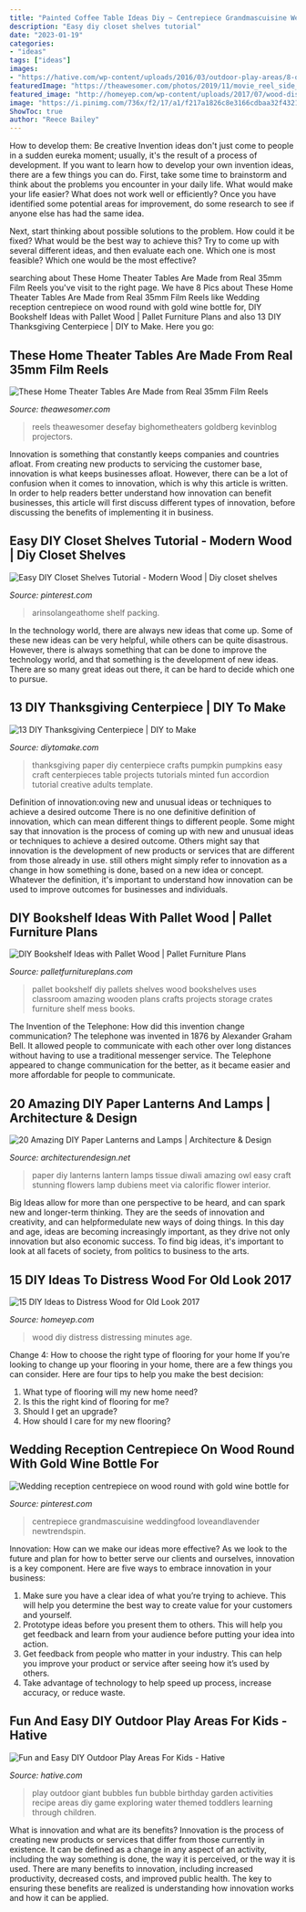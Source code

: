 ```yaml
---
title: "Painted Coffee Table Ideas Diy ~ Centrepiece Grandmascuisine Weddingfood Loveandlavender Newtrendspin"
description: "Easy diy closet shelves tutorial"
date: "2023-01-19"
categories:
- "ideas"
tags: ["ideas"]
images:
- "https://hative.com/wp-content/uploads/2016/03/outdoor-play-areas/8-outdoor-play-areas.jpg"
featuredImage: "https://theawesomer.com/photos/2019/11/movie_reel_side_tables_2.jpg"
featured_image: "http://homeyep.com/wp-content/uploads/2017/07/wood-distressing/4-wood-distressing-diy-ideas-tutorials.jpg"
image: "https://i.pinimg.com/736x/f2/17/a1/f217a1826c8e3166cdbaa32f432160c4.jpg"
ShowToc: true
author: "Reece Bailey"
---
```



How to develop them: Be creative
Invention ideas don't just come to people in a sudden eureka moment; usually, it's the result of a process of development. If you want to learn how to develop your own invention ideas, there are a few things you can do. 
First, take some time to brainstorm and think about the problems you encounter in your daily life. What would make your life easier? What does not work well or efficiently? Once you have identified some potential areas for improvement, do some research to see if anyone else has had the same idea. 

Next, start thinking about possible solutions to the problem. How could it be fixed? What would be the best way to achieve this? Try to come up with several different ideas, and then evaluate each one. Which one is most feasible? Which one would be the most effective?

	

		
searching about These Home Theater Tables Are Made from Real 35mm Film Reels you've visit to the right page. We have 8 Pics about These Home Theater Tables Are Made from Real 35mm Film Reels like Wedding reception centrepiece on wood round with gold wine bottle for, DIY Bookshelf Ideas with Pallet Wood | Pallet Furniture Plans and also 13 DIY Thanksgiving Centerpiece | DIY to Make. Here you go:
		
    
## These Home Theater Tables Are Made From Real 35mm Film Reels

<img loading=lazy src="https://theawesomer.com/photos/2019/11/movie_reel_side_tables_2.jpg" onerror="this.onerror=null;this.src='https://tse4.mm.bing.net/th?id=OIP.KTENkK-XI31hwvAWwUH3XgHaIM&amp;pid=15.1';" alt="These Home Theater Tables Are Made from Real 35mm Film Reels">

_Source: theawesomer.com_

>reels theawesomer desefay bighometheaters goldberg kevinblog projectors. 

	

Innovation is something that constantly keeps companies and countries afloat. From creating new products to servicing the customer base, innovation is what keeps businesses afloat. However, there can be a lot of confusion when it comes to innovation, which is why this article is written. In order to help readers better understand how innovation can benefit businesses, this article will first discuss different types of innovation, before discussing the benefits of implementing it in business.

    
## Easy DIY Closet Shelves Tutorial - Modern Wood | Diy Closet Shelves

<img loading=lazy src="https://i.pinimg.com/736x/dc/f8/13/dcf8131a9abd17a782039f05643023d6.jpg" onerror="this.onerror=null;this.src='https://tse2.mm.bing.net/th?id=OIP.-COHQr-quBR_OwbtWrLpXwHaJ3&amp;pid=15.1';" alt="Easy DIY Closet Shelves Tutorial - Modern Wood | Diy closet shelves">

_Source: pinterest.com_

>arinsolangeathome shelf packing. 

	

In the technology world, there are always new ideas that come up. Some of these new ideas can be very helpful, while others can be quite disastrous. However, there is always something that can be done to improve the technology world, and that something is the development of new ideas. There are so many great ideas out there, it can be hard to decide which one to pursue.

    
## 13 DIY Thanksgiving Centerpiece | DIY To Make

<img loading=lazy src="http://www.diytomake.com/wp-content/uploads/2015/11/paper-Pumpkin-Centerpiece-DIY.jpg" onerror="this.onerror=null;this.src='https://tse1.mm.bing.net/th?id=OIP.CzE16smfJlePxqmQbecGywHaLH&amp;pid=15.1';" alt="13 DIY Thanksgiving Centerpiece | DIY to Make">

_Source: diytomake.com_

>thanksgiving paper diy centerpiece crafts pumpkin pumpkins easy craft centerpieces table projects tutorials minted fun accordion tutorial creative adults template. 

	

Definition of innovation:oving new and unusual ideas or techniques to achieve a desired outcome
There is no one definitive definition of innovation, which can mean different things to different people. Some might say that innovation is the process of coming up with new and unusual ideas or techniques to achieve a desired outcome. Others might say that innovation is the development of new products or services that are different from those already in use. still others might simply refer to innovation as a change in how something is done, based on a new idea or concept. Whatever the definition, it's important to understand how innovation can be used to improve outcomes for businesses and individuals.

    
## DIY Bookshelf Ideas With Pallet Wood | Pallet Furniture Plans

<img loading=lazy src="http://palletfurnitureplans.com/wp-content/uploads/2013/09/pallet-bookshelf-4.jpg" onerror="this.onerror=null;this.src='https://tse2.mm.bing.net/th?id=OIP.G9brGzUQ9FtzQf_DmUiO5gHaJ6&amp;pid=15.1';" alt="DIY Bookshelf Ideas with Pallet Wood | Pallet Furniture Plans">

_Source: palletfurnitureplans.com_

>pallet bookshelf diy pallets shelves wood bookshelves uses classroom amazing wooden plans crafts projects storage crates furniture shelf mess books. 

	

The Invention of the Telephone: How did this invention change communication?
The telephone was invented in 1876 by Alexander Graham Bell. It allowed people to communicate with each other over long distances without having to use a traditional messenger service. The Telephone appeared to change communication for the better, as it became easier and more affordable for people to communicate.

    
## 20 Amazing DIY Paper Lanterns And Lamps | Architecture &amp; Design

<img loading=lazy src="http://cdn.architecturendesign.net/wp-content/uploads/2014/09/1849.jpg" onerror="this.onerror=null;this.src='https://tse3.mm.bing.net/th?id=OIP.7i54ZX3XXz9VjxNdQ5C31wHaMz&amp;pid=15.1';" alt="20 Amazing DIY Paper Lanterns and Lamps | Architecture &amp; Design">

_Source: architecturendesign.net_

>paper diy lanterns lantern lamps tissue diwali amazing owl easy craft stunning flowers lamp dubiens meet via calorific flower interior. 

	

Big Ideas allow for more than one perspective to be heard, and can spark new and longer-term thinking. They are the seeds of innovation and creativity, and can helpformedulate new ways of doing things. In this day and age, ideas are becoming increasingly important, as they drive not only innovation but also economic success. To find big ideas, it's important to look at all facets of society, from politics to business to the arts.

    
## 15 DIY Ideas To Distress Wood For Old Look 2017

<img loading=lazy src="http://homeyep.com/wp-content/uploads/2017/07/wood-distressing/4-wood-distressing-diy-ideas-tutorials.jpg" onerror="this.onerror=null;this.src='https://tse2.mm.bing.net/th?id=OIP.QAxbOitPbJaVwvhpRAidpwHaLE&amp;pid=15.1';" alt="15 DIY Ideas to Distress Wood for Old Look 2017">

_Source: homeyep.com_

>wood diy distress distressing minutes age. 

	

Change 4: How to choose the right type of flooring for your home
If you're looking to change up your flooring in your home, there are a few things you can consider. Here are four tips to help you make the best decision: 
1. What type of flooring will my new home need?
2. Is this the right kind of flooring for me?
3. Should I get an upgrade?
4. How should I care for my new flooring?

    
## Wedding Reception Centrepiece On Wood Round With Gold Wine Bottle For

<img loading=lazy src="https://i.pinimg.com/736x/f2/17/a1/f217a1826c8e3166cdbaa32f432160c4.jpg" onerror="this.onerror=null;this.src='https://tse3.mm.bing.net/th?id=OIP.bDvXG87mPbIluR1ZHjTYDgHaLH&amp;pid=15.1';" alt="Wedding reception centrepiece on wood round with gold wine bottle for">

_Source: pinterest.com_

>centrepiece grandmascuisine weddingfood loveandlavender newtrendspin. 

	

Innovation: How can we make our ideas more effective?
As we look to the future and plan for how to better serve our clients and ourselves, innovation is a key component. Here are five ways to embrace innovation in your business: 
1. Make sure you have a clear idea of what you’re trying to achieve. This will help you determine the best way to create value for your customers and yourself. 
2. Prototype ideas before you present them to others. This will help you get feedback and learn from your audience before putting your idea into action. 
3. Get feedback from people who matter in your industry. This can help you improve your product or service after seeing how it’s used by others. 
4. Take advantage of technology to help speed up process, increase accuracy, or reduce waste.

    
## Fun And Easy DIY Outdoor Play Areas For Kids - Hative

<img loading=lazy src="https://hative.com/wp-content/uploads/2016/03/outdoor-play-areas/8-outdoor-play-areas.jpg" onerror="this.onerror=null;this.src='https://tse4.mm.bing.net/th?id=OIP.RuZWf4t_xW0-3kAMnrRkXwHaLu&amp;pid=15.1';" alt="Fun and Easy DIY Outdoor Play Areas For Kids - Hative">

_Source: hative.com_

>play outdoor giant bubbles fun bubble birthday garden activities recipe areas diy game exploring water themed toddlers learning through children. 

	

What is innovation and what are its benefits?
Innovation is the process of creating new products or services that differ from those currently in existence. It can be defined as a change in any aspect of an activity, including the way something is done, the way it is perceived, or the way it is used. 
There are many benefits to innovation, including increased productivity, decreased costs, and improved public health. The key to ensuring these benefits are realized is understanding how innovation works and how it can be applied.

